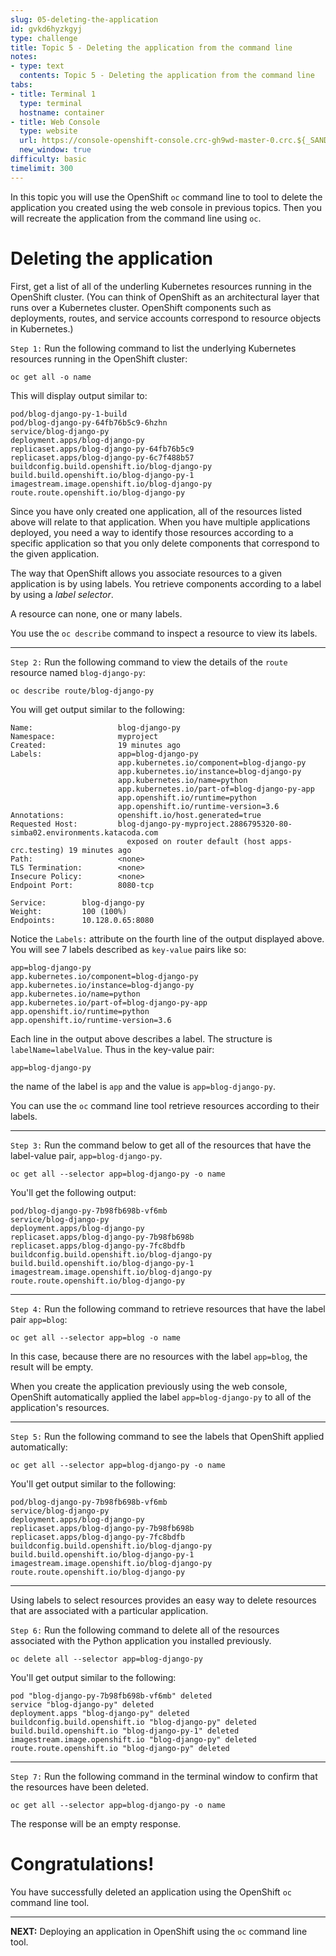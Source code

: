 ```yaml
---
slug: 05-deleting-the-application
id: gvkd6hyzkgyj
type: challenge
title: Topic 5 - Deleting the application from the command line
notes:
- type: text
  contents: Topic 5 - Deleting the application from the command line
tabs:
- title: Terminal 1
  type: terminal
  hostname: container
- title: Web Console
  type: website
  url: https://console-openshift-console.crc-gh9wd-master-0.crc.${_SANDBOX_ID}.instruqt.io
  new_window: true
difficulty: basic
timelimit: 300
---
```


In this topic you will use the OpenShift `oc` command line to tool to delete the application you created using the web console in previous topics. Then you will recreate the application from the command line using `oc`.

# Deleting the application

First, get a list of all of the underling Kubernetes resources running in the OpenShift cluster. (You can think of OpenShift as an architectural layer that runs over a Kubernetes cluster. OpenShift components such as deployments, routes, and service accounts correspond to resource objects in Kubernetes.)

`Step 1:` Run the following command to list the underlying Kubernetes resources running in the OpenShift cluster:

```
oc get all -o name
```

This will display output similar to:

```
pod/blog-django-py-1-build
pod/blog-django-py-64fb76b5c9-6hzhn
service/blog-django-py
deployment.apps/blog-django-py
replicaset.apps/blog-django-py-64fb76b5c9
replicaset.apps/blog-django-py-6c7f488b57
buildconfig.build.openshift.io/blog-django-py
build.build.openshift.io/blog-django-py-1
imagestream.image.openshift.io/blog-django-py
route.route.openshift.io/blog-django-py
```

Since you have only created one application, all of the resources listed above will relate to that application. When you have multiple applications deployed, you need a way to identify those resources according to a specific application so that you only delete components that correspond to the given application.

The way that OpenShift allows you associate resources to a given application is by using labels. You retrieve components according to a label by using a *label selector*.

A resource can none, one or many labels.

You use the `oc describe` command to inspect a resource to view its labels.

----

`Step 2:` Run the following command to view the details of the `route` resource named `blog-django-py`:

```
oc describe route/blog-django-py
```

You will get output similar to the following:

```
Name:                   blog-django-py
Namespace:              myproject
Created:                19 minutes ago
Labels:                 app=blog-django-py
                        app.kubernetes.io/component=blog-django-py
                        app.kubernetes.io/instance=blog-django-py
                        app.kubernetes.io/name=python
                        app.kubernetes.io/part-of=blog-django-py-app
                        app.openshift.io/runtime=python
                        app.openshift.io/runtime-version=3.6
Annotations:            openshift.io/host.generated=true
Requested Host:         blog-django-py-myproject.2886795320-80-simba02.environments.katacoda.com
                          exposed on router default (host apps-crc.testing) 19 minutes ago
Path:                   <none>
TLS Termination:        <none>
Insecure Policy:        <none>
Endpoint Port:          8080-tcp

Service:        blog-django-py
Weight:         100 (100%)
Endpoints:      10.128.0.65:8080
```

 Notice the `Labels:` attribute on the fourth line of the output displayed above. You will see 7 labels described as `key-value` pairs like so:

```
app=blog-django-py
app.kubernetes.io/component=blog-django-py
app.kubernetes.io/instance=blog-django-py
app.kubernetes.io/name=python
app.kubernetes.io/part-of=blog-django-py-app
app.openshift.io/runtime=python
app.openshift.io/runtime-version=3.6
```

Each line in the output above describes a label. The structure is `labelName=labelValue`. Thus in the key-value pair:

```
app=blog-django-py
```

the name of the label is `app` and the value is `app=blog-django-py`.


You can use the `oc` command line tool retrieve resources according to their labels.

----

`Step 3:` Run the command below to get all of the resources that have the label-value pair, `app=blog-django-py`.

```
oc get all --selector app=blog-django-py -o name
```

You'll get the following output:

```
pod/blog-django-py-7b98fb698b-vf6mb
service/blog-django-py
deployment.apps/blog-django-py
replicaset.apps/blog-django-py-7b98fb698b
replicaset.apps/blog-django-py-7fc8bdfb
buildconfig.build.openshift.io/blog-django-py
build.build.openshift.io/blog-django-py-1
imagestream.image.openshift.io/blog-django-py
route.route.openshift.io/blog-django-py
```

----

`Step 4:` Run the following command to retrieve resources that have the label pair `app=blog`:

```
oc get all --selector app=blog -o name
```

In this case, because there are no resources with the label ``app=blog``, the result will be empty.

When you create the application previously using the web console, OpenShift automatically applied the label `app=blog-django-py` to all of the application's resources.

----

`Step 5:` Run the following command to see the labels that OpenShift applied automatically:

```
oc get all --selector app=blog-django-py -o name
```

You'll get output similar to the following:

```
pod/blog-django-py-7b98fb698b-vf6mb
service/blog-django-py
deployment.apps/blog-django-py
replicaset.apps/blog-django-py-7b98fb698b
replicaset.apps/blog-django-py-7fc8bdfb
buildconfig.build.openshift.io/blog-django-py
build.build.openshift.io/blog-django-py-1
imagestream.image.openshift.io/blog-django-py
route.route.openshift.io/blog-django-py
```
----

Using labels to select resources provides an easy way to delete resources that are associated with a particular application.

`Step 6:` Run the following command to delete all of the resources associated with the Python application you installed previously.

```
oc delete all --selector app=blog-django-py
```

You'll get output similar to the following:

```
pod "blog-django-py-7b98fb698b-vf6mb" deleted
service "blog-django-py" deleted
deployment.apps "blog-django-py" deleted
buildconfig.build.openshift.io "blog-django-py" deleted
build.build.openshift.io "blog-django-py-1" deleted
imagestream.image.openshift.io "blog-django-py" deleted
route.route.openshift.io "blog-django-py" deleted
```
----

`Step 7:` Run the following command in the terminal window to confirm that the resources have been deleted.

```
oc get all --selector app=blog-django-py -o name
```

The response will be an empty response.

# Congratulations!

You have successfully deleted an application using the OpenShift `oc` command line tool.

----

**NEXT:** Deploying an application in OpenShift using the `oc` command line tool.
